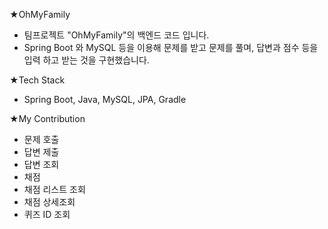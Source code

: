 ★OhMyFamily
- 팀프로젝트 "OhMyFamily"의 백엔드 코드 입니다.
- Spring Boot 와 MySQL 등을 이용해 문제를 받고 문제를 풀며, 답변과 점수 등을 입력 하고 받는 것을 구현했습니다.

★Tech Stack
- Spring Boot, Java, MySQL, JPA, Gradle

★My Contribution
- 문제 호출
- 답변 제출
- 답변 조회
- 채점
- 채점 리스트 조회
- 채점 상세조회
- 퀴즈 ID 조회
